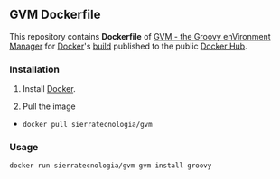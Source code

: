 ## GVM Dockerfile

This repository contains **Dockerfile** of [GVM - the Groovy enVironment Manager](http://gvmtool.net/) for [Docker](https://www.docker.com/)'s [build](https://registry.hub.docker.com/u/sierratecnologia/gvm/) published to the public [Docker Hub](https://hub.docker.com/).

### Installation

1. Install [Docker](https://www.docker.com/).

2. Pull the image
  * `docker pull sierratecnologia/gvm`

### Usage

    docker run sierratecnologia/gvm gvm install groovy
